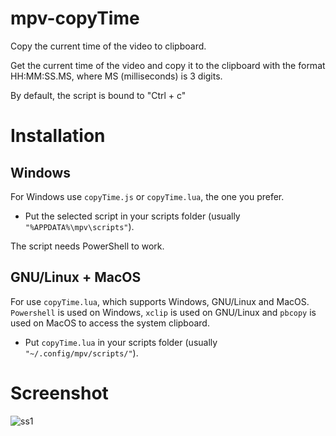 # mpv-copyTime
Copy the current time of the video to clipboard.

Get the current time of the video and copy it to the clipboard with the format HH:MM:SS.MS, where MS (milliseconds) is 3 digits.

By default, the script is bound to "Ctrl + c"

# Installation

## Windows
For Windows use `copyTime.js` or `copyTime.lua`, the one you prefer.

* Put the selected script in your scripts folder (usually `"%APPDATA%\mpv\scripts"`).

The script needs PowerShell to work.

## GNU/Linux + MacOS

For use `copyTime.lua`, which supports Windows, GNU/Linux and MacOS.
`Powershell` is used on Windows, `xclip` is used on GNU/Linux and `pbcopy` is used on MacOS to access the system clipboard.

* Put `copyTime.lua` in your scripts folder (usually `"~/.config/mpv/scripts/"`).

# Screenshot
![ss1](https://user-images.githubusercontent.com/40000640/111867156-02f68a00-8951-11eb-84a8-c78616c68aa3.PNG)
